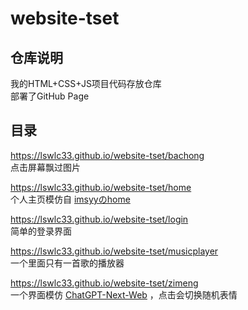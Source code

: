 # website-tset

## 仓库说明
我的HTML+CSS+JS项目代码存放仓库  
部署了GitHub Page

## 目录

https://lswlc33.github.io/website-tset/bachong  
点击屏幕飘过图片

https://lswlc33.github.io/website-tset/home  
个人主页模仿自 [imsyyのhome](https://github.com/imsyy/home)

https://lswlc33.github.io/website-tset/login  
简单的登录界面

https://lswlc33.github.io/website-tset/musicplayer  
一个里面只有一首歌的播放器 

https://lswlc33.github.io/website-tset/zimeng  
一个界面模仿 [ChatGPT-Next-Web](https://github.com/Yidadaa/ChatGPT-Next-Web) ，点击会切换随机表情
